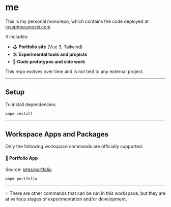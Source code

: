 # me

This is my personal monorepo, which contains the code deployed at [josephbaranoski.com](https://josephbaranoski.com).

It includes:
- 🕹 **Portfolio site** (Vue 3, Tailwind)
- 🛠 **Experimental tools and projects**
- 🧪 **Code prototypes and side work**

This repo evolves over time and is not tied to any external project.

---

## Setup

To install dependencies:
```bash
pnpm install
```

---

## Workspace Apps and Packages

Only the following workspace commands are officially supported.

#### 📁 Portfolio App
Source: [sites/portfolio](https://github.com/jbrnsk/me/tree/main/client/apps/portfolio
)

```bash
pnpm portfolio
```

---

💡 There are other commands that can be run in this workspace, but they are at various stages of experimentation and/or development.
